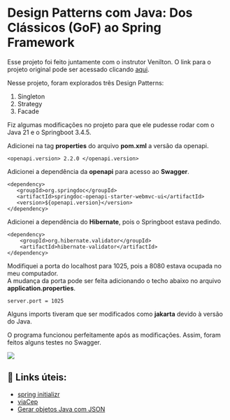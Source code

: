 # Design Patterns com Java: Dos Clássicos (GoF) ao Spring Framework

Esse projeto foi feito juntamente com o instrutor Venilton. O link para o projeto original pode ser acessado clicando [aqui](https://github.com/digitalinnovationone/lab-padroes-projeto-spring). </br>

Nesse projeto, foram explorados três Design Patterns: 

1. Singleton
2. Strategy
3. Facade 

Fiz algumas modificações no projeto para que ele pudesse rodar com o Java 21 e o Springboot 3.4.5. 

Adicionei na tag **properties** do arquivo **pom.xml** a versão da openapi.


```
<openapi.version> 2.2.0 </openapi.version>
```
		
		
Adicionei a dependência da **openapi** para acesso ao **Swagger**.
 

```
<dependency>
   <groupId>org.springdoc</groupId>
   <artifactId>springdoc-openapi-starter-webmvc-ui</artifactId>
   <version>${openapi.version}</version>
</dependency>	
```


Adicionei a dependência do **Hibernate**, pois o Springboot estava pedindo.

```
<dependency>
	<groupId>org.hibernate.validator</groupId>
	<artifactId>hibernate-validator</artifactId>
</dependency>
```


Modifiquei a porta do localhost para 1025, pois a 8080 estava ocupada no meu computador. </br>
A mudança da porta pode ser feita adicionando o techo abaixo no arquivo **application.properties**.


```
server.port = 1025
```

Alguns imports tiveram que ser modificados como **jakarta** devido à versão do Java. </br>

O programa funcionou perfeitamente após as modificações. Assim, foram feitos alguns testes no Swagger. </br>


<img src= "\images\telaSwagger.jpg" /> 


## 🔎 Links úteis:
- [spring initializr](https://start.spring.io/)
- [viaCep](https://viacep.com.br/)
- [Gerar objetos Java com JSON](https://www.jsonschema2pojo.org/)

